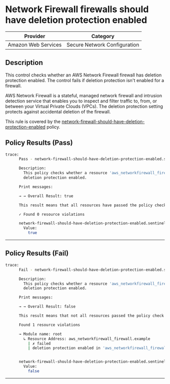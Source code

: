 # Network Firewall firewalls should have deletion protection enabled

| Provider            | Category                                         |
|---------------------|--------------------------------------------------|
| Amazon Web Services | Secure Network Configuration                     |

## Description

This control checks whether an AWS Network Firewall firewall has deletion protection enabled. The control fails if deletion protection isn't enabled for a firewall.

AWS Network Firewall is a stateful, managed network firewall and intrusion detection service that enables you to inspect and filter traffic to, from, or between your Virtual Private Clouds (VPCs). The deletion protection setting protects against accidental deletion of the firewall.

This rule is covered by the [network-firewall-should-have-deletion-protection-enabled](https://github.com/hashicorp/policy-library-FSBP-Policy-Set-for-AWS-Terraform/blob/main/policies/network-firewall/network-firewall-should-have-deletion-protection-enabled.sentinel) policy.

## Policy Results (Pass)
```bash
trace:
      Pass - network-firewall-should-have-deletion-protection-enabled.sentinel

      Description:
        This policy checks whether a resource 'aws_networkfirewall_firewall' has
        deletion protection enabled.

      Print messages:

      → → Overall Result: true

      This result means that all resources have passed the policy check for the policy network-firewall-should-have-deletion-protection-enabled.

      ✓ Found 0 resource violations

      network-firewall-should-have-deletion-protection-enabled.sentinel:46:1 - Rule "main"
        Value:
          true
```

---

## Policy Results (Fail)
```bash
trace:
      Fail - network-firewall-should-have-deletion-protection-enabled.sentinel

      Description:
        This policy checks whether a resource 'aws_networkfirewall_firewall' has
        deletion protection enabled.

      Print messages:

      → → Overall Result: false

      This result means that not all resources passed the policy check and the protected behavior is not allowed for the policy network-firewall-should-have-deletion-protection-enabled.

      Found 1 resource violations

      → Module name: root
        ↳ Resource Address: aws_networkfirewall_firewall.example
          | ✗ failed
          | deletion protection enabled in 'aws_networkfirewall_firewall'. Refer to https://docs.aws.amazon.com/securityhub/latest/userguide/networkfirewall-controls.html#networkfirewall-9 for more details.


      network-firewall-should-have-deletion-protection-enabled.sentinel:46:1 - Rule "main"
        Value:
          false
```

---